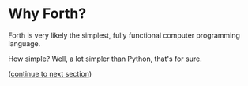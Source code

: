 # Why Forth?

Forth is very likely the simplest, fully functional computer programming language.

How simple? Well, a lot simpler than Python, that's for sure.

([continue to next section](https://github.com/dmparrishphd/Python4th/blob/master/Doc/whyWords.MD))
